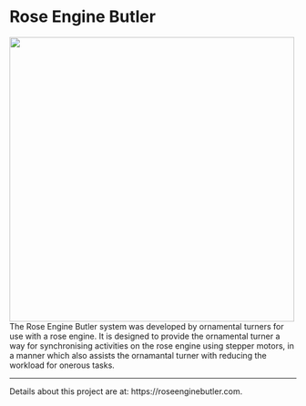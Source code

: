 # Rose Engine Butler
<img src="https://roseenginebutler.com/Images/REB%20-%20Software%20Library.png" width="500">
The Rose Engine Butler system was developed by ornamental turners for use with a rose engine.  It is designed to provide the ornamental turner a way for synchronising activities on the rose engine using stepper motors, in a manner which also assists the ornamantal turner with reducing the workload for onerous tasks. 
<hr>
Details about this project are at: https://roseenginebutler.com.
